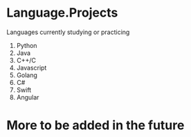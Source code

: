 # Language.Projects
Languages currently studying or practicing

1. Python
2. Java
3. C++/C
4. Javascript
5. Golang
6. C#
7. Swift
8. Angular

# More to be added in the future
